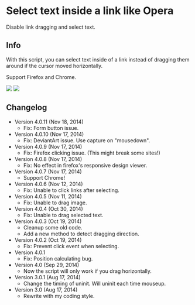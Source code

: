 Select text inside a link like Opera
====================================
Disable link dragging and select text.

Info
----
With this script, you can select text inside of a link instead of dragging them around if the cursor moved horizontally.

Support Firefox and Chrome.

![](https://i.imgur.com/f7TgRur.png)
![](https://i.imgur.com/NSqXG5n.png)


Changelog
---------
* Version 4.0.11 (Nov 18, 2014)
	- Fix: Form button issue.
* Version 4.0.10 (Nov 17, 2014)
	- Fix: DeviantArt issue. Use capture on "mousedown".
* Version 4.0.9 (Nov 17, 2014)
	- Fix: Firefox clicking issue. (This might break some sites!)
* Version 4.0.8 (Nov 17, 2014)
	- Fix: No effect in firefox's responsive design viewer.
* Version 4.0.7 (Nov 17, 2014)
	- Support Chrome!
* Version 4.0.6 (Nov 12, 2014)
	- Fix: Unable to click links after selecting.
* Version 4.0.5 (Nov 11, 2014)
	- Fix: Unable to drag image.
* Version 4.0.4 (Oct 30, 2014)
	- Fix: Unable to drag selected text.
* Version 4.0.3 (Oct 19, 2014)
	- Cleanup some old code.
	- Add a new method to detect dragging direction.
* Version 4.0.2 (Oct 19, 2014)
	- Fix: Prevent click event when selecting.
* Version 4.0.1
	- Fix: Position calculating bug.
* Version 4.0 (Sep 29, 2014)
	- Now the script will only work if you drag horizontally.
* Version 3.0.1 (Aug 17, 2014)
	- Change the timing of uninit. Will uninit each time mouseup.
* Version 3.0 (Aug 17, 2014)
	- Rewrite with my coding style.
